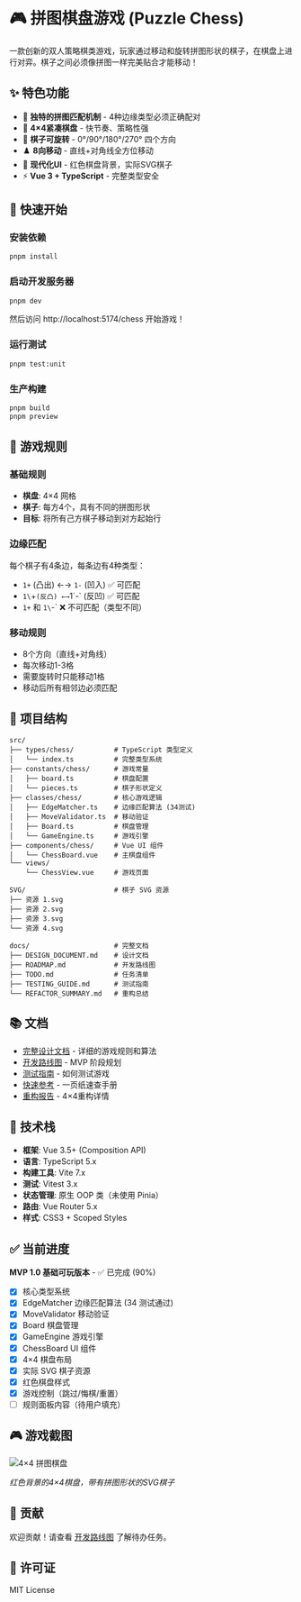 # 🎮 拼图棋盘游戏 (Puzzle Chess)

一款创新的双人策略棋类游戏，玩家通过移动和旋转拼图形状的棋子，在棋盘上进行对弈。棋子之间必须像拼图一样完美贴合才能移动！

## ✨ 特色功能

- 🧩 **独特的拼图匹配机制** - 4种边缘类型必须正确配对
- 🎯 **4×4紧凑棋盘** - 快节奏、策略性强
- 🔄 **棋子可旋转** - 0°/90°/180°/270° 四个方向
- ♟️ **8向移动** - 直线+对角线全方位移动
- 🎨 **现代化UI** - 红色棋盘背景，实际SVG棋子
- ⚡ **Vue 3 + TypeScript** - 完整类型安全

## 🚀 快速开始

### 安装依赖

```bash
pnpm install
```

### 启动开发服务器

```bash
pnpm dev
```

然后访问 http://localhost:5174/chess 开始游戏！

### 运行测试

```bash
pnpm test:unit
```

### 生产构建

```bash
pnpm build
pnpm preview
```

## 🎯 游戏规则

### 基础规则

- **棋盘**: 4×4 网格
- **棋子**: 每方4个，具有不同的拼图形状
- **目标**: 将所有己方棋子移动到对方起始行

### 边缘匹配

每个棋子有4条边，每条边有4种类型：

- `1+` (凸出) ←→ `1-` (凹入) ✅ 可匹配
- `1\`+` (反凸) ←→ `1\`-` (反凹) ✅ 可匹配
- `1+` 和 `1\`-` ❌ 不可匹配（类型不同）

### 移动规则

- 8个方向（直线+对角线）
- 每次移动1-3格
- 需要旋转时只能移动1格
- 移动后所有相邻边必须匹配

## 📁 项目结构

```
src/
├── types/chess/          # TypeScript 类型定义
│   └── index.ts          # 完整类型系统
├── constants/chess/      # 游戏常量
│   ├── board.ts          # 棋盘配置
│   └── pieces.ts         # 棋子形状定义
├── classes/chess/        # 核心游戏逻辑
│   ├── EdgeMatcher.ts    # 边缘匹配算法 (34测试)
│   ├── MoveValidator.ts  # 移动验证
│   ├── Board.ts          # 棋盘管理
│   └── GameEngine.ts     # 游戏引擎
├── components/chess/     # Vue UI 组件
│   └── ChessBoard.vue    # 主棋盘组件
└── views/
    └── ChessView.vue     # 游戏页面

SVG/                      # 棋子 SVG 资源
├── 资源 1.svg
├── 资源 2.svg
├── 资源 3.svg
└── 资源 4.svg

docs/                     # 完整文档
├── DESIGN_DOCUMENT.md    # 设计文档
├── ROADMAP.md            # 开发路线图
├── TODO.md               # 任务清单
├── TESTING_GUIDE.md      # 测试指南
└── REFACTOR_SUMMARY.md   # 重构总结
```

## 📚 文档

- [完整设计文档](docs/DESIGN_DOCUMENT.md) - 详细的游戏规则和算法
- [开发路线图](docs/ROADMAP.md) - MVP 阶段规划
- [测试指南](docs/TESTING_GUIDE.md) - 如何测试游戏
- [快速参考](QUICK_REFERENCE.md) - 一页纸速查手册
- [重构报告](docs/4X4_REFACTOR_REPORT.md) - 4×4重构详情

## 🔧 技术栈

- **框架**: Vue 3.5+ (Composition API)
- **语言**: TypeScript 5.x
- **构建工具**: Vite 7.x
- **测试**: Vitest 3.x
- **状态管理**: 原生 OOP 类（未使用 Pinia）
- **路由**: Vue Router 5.x
- **样式**: CSS3 + Scoped Styles

## ✅ 当前进度

**MVP 1.0 基础可玩版本** - ✅ 已完成 (90%)

- [x] 核心类型系统
- [x] EdgeMatcher 边缘匹配算法 (34 测试通过)
- [x] MoveValidator 移动验证
- [x] Board 棋盘管理
- [x] GameEngine 游戏引擎
- [x] ChessBoard UI 组件
- [x] 4×4 棋盘布局
- [x] 实际 SVG 棋子资源
- [x] 红色棋盘样式
- [x] 游戏控制（跳过/悔棋/重置）
- [ ] 规则面板内容（待用户填充）

## 🎮 游戏截图

![4×4 拼图棋盘](docs/images/chess-board.png)

*红色背景的4×4棋盘，带有拼图形状的SVG棋子*

## 🤝 贡献

欢迎贡献！请查看 [开发路线图](docs/ROADMAP.md) 了解待办任务。

## 📄 许可证

MIT License
